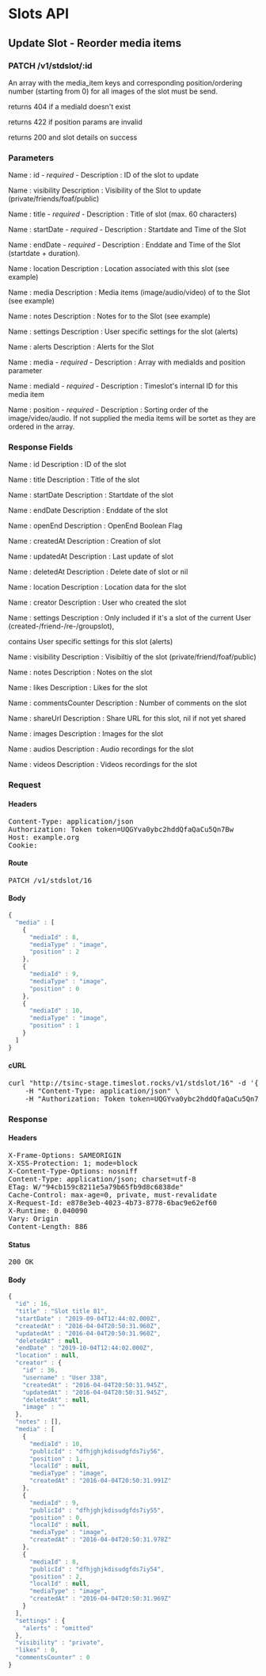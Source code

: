 # Slots API

## Update Slot - Reorder media items

### PATCH /v1/stdslot/:id

An array with the media_item keys and corresponding position/ordering number (starting from 0) for all images of the slot must be send.

returns 404 if a mediaId doesn&#39;t exist

returns 422 if position params are invalid

returns 200 and slot details on success

### Parameters

Name : id *- required -*
Description : ID of the slot to update

Name : visibility
Description : Visibility of the Slot to update (private/friends/foaf/public)

Name : title *- required -*
Description : Title of slot (max. 60 characters)

Name : startDate *- required -*
Description : Startdate and Time of the Slot

Name : endDate *- required -*
Description : Enddate and Time of the Slot (startdate + duration).

Name : location
Description : Location associated with this slot (see example)

Name : media
Description : Media items (image/audio/video) of to the Slot (see example)

Name : notes
Description : Notes for to the Slot (see example)

Name : settings
Description : User specific settings for the slot (alerts)

Name : alerts
Description : Alerts for the Slot

Name : media *- required -*
Description : Array with mediaIds and position parameter

Name : mediaId *- required -*
Description : Timeslot&#39;s internal ID for this media item

Name : position *- required -*
Description : Sorting order of the image/video/audio. If not supplied the media items will be sortet as they are ordered in the array.


### Response Fields

Name : id
Description : ID of the slot

Name : title
Description : Title of the slot

Name : startDate
Description : Startdate of the slot

Name : endDate
Description : Enddate of the slot

Name : openEnd
Description : OpenEnd Boolean Flag

Name : createdAt
Description : Creation of slot

Name : updatedAt
Description : Last update of slot

Name : deletedAt
Description : Delete date of slot or nil

Name : location
Description : Location data for the slot

Name : creator
Description : User who created the slot

Name : settings
Description : Only included if it&#39;s a slot of the current User (created-/friend-/re-/groupslot),

contains User specific settings for this slot (alerts)

Name : visibility
Description : Visibiltiy of the slot (private/friend/foaf/public)

Name : notes
Description : Notes on the slot

Name : likes
Description : Likes for the slot

Name : commentsCounter
Description : Number of comments on the slot

Name : shareUrl
Description : Share URL for this slot, nil if not yet shared

Name : images
Description : Images for the slot

Name : audios
Description : Audio recordings for the slot

Name : videos
Description : Videos recordings for the slot

### Request

#### Headers

<pre>Content-Type: application/json
Authorization: Token token=UQGYva0ybc2hddQfaQaCu5Qn7Bw
Host: example.org
Cookie: </pre>

#### Route

<pre>PATCH /v1/stdslot/16</pre>

#### Body
```javascript
{
  "media" : [
    {
      "mediaId" : 8,
      "mediaType" : "image",
      "position" : 2
    },
    {
      "mediaId" : 9,
      "mediaType" : "image",
      "position" : 0
    },
    {
      "mediaId" : 10,
      "mediaType" : "image",
      "position" : 1
    }
  ]
}
```


#### cURL

<pre class="request">curl &quot;http://tsinc-stage.timeslot.rocks/v1/stdslot/16&quot; -d &#39;{&quot;media&quot;:[{&quot;mediaId&quot;:8,&quot;mediaType&quot;:&quot;image&quot;,&quot;position&quot;:2},{&quot;mediaId&quot;:9,&quot;mediaType&quot;:&quot;image&quot;,&quot;position&quot;:0},{&quot;mediaId&quot;:10,&quot;mediaType&quot;:&quot;image&quot;,&quot;position&quot;:1}]}&#39; -X PATCH \
	-H &quot;Content-Type: application/json&quot; \
	-H &quot;Authorization: Token token=UQGYva0ybc2hddQfaQaCu5Qn7Bw&quot;</pre>

### Response

#### Headers

<pre>X-Frame-Options: SAMEORIGIN
X-XSS-Protection: 1; mode=block
X-Content-Type-Options: nosniff
Content-Type: application/json; charset=utf-8
ETag: W/&quot;94cb159c8211e5a79b65fb9d8c6838de&quot;
Cache-Control: max-age=0, private, must-revalidate
X-Request-Id: e878e3eb-4023-4b73-8778-6bac9e62ef60
X-Runtime: 0.040090
Vary: Origin
Content-Length: 886</pre>

#### Status

<pre>200 OK</pre>

#### Body

```javascript
{
  "id" : 16,
  "title" : "Slot title 81",
  "startDate" : "2019-09-04T12:44:02.000Z",
  "createdAt" : "2016-04-04T20:50:31.960Z",
  "updatedAt" : "2016-04-04T20:50:31.960Z",
  "deletedAt" : null,
  "endDate" : "2019-10-04T12:44:02.000Z",
  "location" : null,
  "creator" : {
    "id" : 36,
    "username" : "User 338",
    "createdAt" : "2016-04-04T20:50:31.945Z",
    "updatedAt" : "2016-04-04T20:50:31.945Z",
    "deletedAt" : null,
    "image" : ""
  },
  "notes" : [],
  "media" : [
    {
      "mediaId" : 10,
      "publicId" : "dfhjghjkdisudgfds7iy56",
      "position" : 1,
      "localId" : null,
      "mediaType" : "image",
      "createdAt" : "2016-04-04T20:50:31.991Z"
    },
    {
      "mediaId" : 9,
      "publicId" : "dfhjghjkdisudgfds7iy55",
      "position" : 0,
      "localId" : null,
      "mediaType" : "image",
      "createdAt" : "2016-04-04T20:50:31.978Z"
    },
    {
      "mediaId" : 8,
      "publicId" : "dfhjghjkdisudgfds7iy54",
      "position" : 2,
      "localId" : null,
      "mediaType" : "image",
      "createdAt" : "2016-04-04T20:50:31.969Z"
    }
  ],
  "settings" : {
    "alerts" : "omitted"
  },
  "visibility" : "private",
  "likes" : 0,
  "commentsCounter" : 0
}
```
